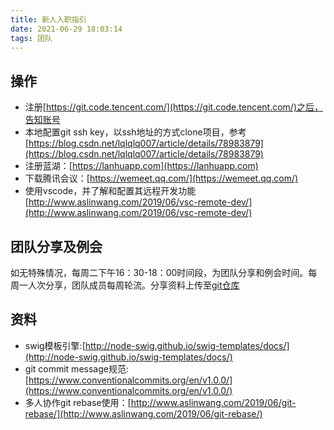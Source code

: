 ```yaml
---
title: 新人入职指引
date: 2021-06-29 18:03:14
tags: 团队
---
```

## 操作
* 注册[https://git.code.tencent.com/](https://git.code.tencent.com/)之后，告知账号
* 本地配置git ssh key，以ssh地址的方式clone项目，参考[https://blog.csdn.net/lqlqlq007/article/details/78983879](https://blog.csdn.net/lqlqlq007/article/details/78983879)
* 注册蓝湖：[https://lanhuapp.com](https://lanhuapp.com)
* 下载腾讯会议：[https://wemeet.qq.com/](https://wemeet.qq.com/)
* 使用vscode，并了解和配置其远程开发功能[http://www.aslinwang.com/2019/06/vsc-remote-dev/](http://www.aslinwang.com/2019/06/vsc-remote-dev/)

## 团队分享及例会
如无特殊情况，每周二下午16：30-18：00时间段，为团队分享和例会时间。每周一人次分享，团队成员每周轮流。分享资料上传至[git仓库](https://git.code.tencent.com/iov_dev_fe/share)

## 资料
* swig模板引擎:[http://node-swig.github.io/swig-templates/docs/](http://node-swig.github.io/swig-templates/docs/)
* git commit message规范: [https://www.conventionalcommits.org/en/v1.0.0/](https://www.conventionalcommits.org/en/v1.0.0/)
* 多人协作git rebase使用：[http://www.aslinwang.com/2019/06/git-rebase/](http://www.aslinwang.com/2019/06/git-rebase/)
